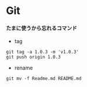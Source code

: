 # Git
#### たまに使うから忘れるコマンド
- tag
```
git tag -a 1.0.3 -m 'v1.0.3'
git push origin 1.0.3
```

- rename
```
git mv -f Readme.md README.md
```
